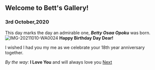 ## Welcome to Bett's Gallery!

###  3rd October,2020
This day marks the day an admirable one, _**Betty Osaa Opoku**_ was born.
![IMG-20211010-WA0024](https://user-images.githubusercontent.com/64209782/193428720-fde56fb5-b704-403f-b949-aa46c52d4fcd.jpg)
**Happy Birthday Day Dear!**

I wished I had you my me as we celebrate your 18th year anniversary together.

_By the way_: **I Love You** and will always love you
[Next](/before.html)
